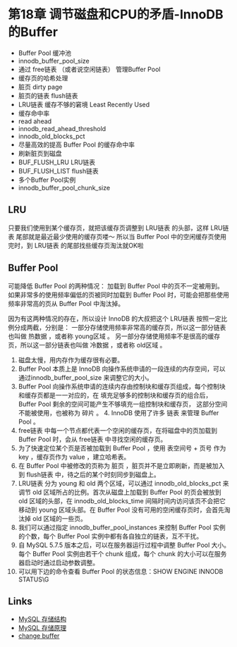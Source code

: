 # 第18章 调节磁盘和CPU的矛盾-InnoDB的Buffer

- Buffer Pool 缓冲池
- innodb_buffer_pool_size
- 通过 free链表 （或者说空闲链表） 管理Buffer Pool
- 缓存页的哈希处理
- 脏页  dirty page
- 脏页的链表 flush链表
- LRU链表 缓存不够的窘境 Least Recently Used
- 缓存命中率
- read ahead
- innodb_read_ahead_threshold
- innodb_old_blocks_pct
- 尽量高效的提高 Buffer Pool 的缓存命中率
- 刷新脏页到磁盘
- BUF_FLUSH_LRU LRU链表
- BUF_FLUSH_LIST flush链表
- 多个Buffer Pool实例
- innodb_buffer_pool_chunk_size

## LRU

只要我们使用到某个缓存页，就把该缓存页调整到 LRU链表 的头部，这样 LRU链表 尾部就是最近最少使用的缓存页喽～ 所以当 Buffer Pool 中的空闲缓存页使用完时，到 LRU链表 的尾部找些缓存页淘汰就OK啦

## Buffer Pool

可能降低 Buffer Pool 的两种情况：
加载到 Buffer Pool 中的页不一定被用到。
如果非常多的使用频率偏低的页被同时加载到 Buffer Pool 时，可能会把那些使用频率非常高的页从
Buffer Pool 中淘汰掉。

因为有这两种情况的存在，所以设计 InnoDB 的大叔把这个 LRU链表 按照一定比例分成两截，分别是：
一部分存储使用频率非常高的缓存页，所以这一部分链表也叫做 热数据 ，或者称 young区域 。
另一部分存储使用频率不是很高的缓存页，所以这一部分链表也叫做 冷数据 ，或者称 old区域 。

1. 磁盘太慢，用内存作为缓存很有必要。
2. Buffer Pool 本质上是 InnoDB 向操作系统申请的一段连续的内存空间，可以通过innodb_buffer_pool_size 来调整它的大小。
3. Buffer Pool 向操作系统申请的连续内存由控制块和缓存页组成，每个控制块和缓存页都是一一对应的，在
填充足够多的控制块和缓存页的组合后， Buffer Pool 剩余的空间可能产生不够填充一组控制块和缓存页，
这部分空间不能被使用，也被称为 碎片 。 4. InnoDB 使用了许多 链表 来管理 Buffer Pool 。
5. free链表 中每一个节点都代表一个空闲的缓存页，在将磁盘中的页加载到 Buffer Pool 时，会从 free链表 中寻找空闲的缓存页。
6. 为了快速定位某个页是否被加载到 Buffer Pool ，使用 表空间号 + 页号 作为 key ，缓存页作为 value ，建立哈希表。
7. 在 Buffer Pool 中被修改的页称为 脏页 ，脏页并不是立即刷新，而是被加入到 flush链表 中，待之后的某个时刻同步到磁盘上。
8. LRU链表 分为 young 和 old 两个区域，可以通过 innodb_old_blocks_pct 来调节 old 区域所占的比例。首次从磁盘上加载到 Buffer Pool 的页会被放到 old 区域的头部，在 innodb_old_blocks_time 间隔时间内访问该页不会把它移动到 young 区域头部。在 Buffer Pool 没有可用的空闲缓存页时，会首先淘汰掉 old 区域的一些页。
9. 我们可以通过指定 innodb_buffer_pool_instances 来控制 Buffer Pool 实例的个数，每个 Buffer Pool 实例中都有各自独立的链表，互不干扰。
10. 自 MySQL 5.7.5 版本之后，可以在服务器运行过程中调整 Buffer Pool 大小。每个 Buffer Pool 实例由若干个 chunk 组成，每个 chunk 的大小可以在服务器启动时通过启动参数调整。
11. 可以用下边的命令查看 Buffer Pool 的状态信息：SHOW ENGINE INNODB STATUS\G

## Links

- [MySQL 存储结构](https://blog.csdn.net/php12345679/article/details/109577650)
- [MySQL 存储原理](https://zhuanlan.zhihu.com/p/163838108)
- [change buffer](https://www.cnblogs.com/ZhuChangwu/p/14683528.html)